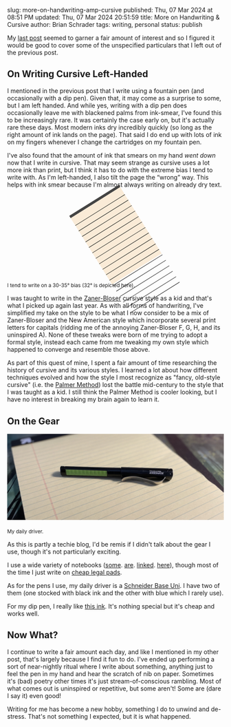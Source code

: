 slug: more-on-handwriting-amp-cursive
published: Thu, 07 Mar 2024 at 08:51 PM
updated: Thu, 07 Mar 2024 20:51:59 
title: More on Handwriting &amp; Cursive
author: Brian Schrader
tags: writing, personal
status: publish

My [last post][1] seemed to garner a fair amount of interest and so I figured it would be good to cover some of the unspecified particulars that I left out of the previous post.

[1]: /archive/on-handwriting-and-switching-to-cursive/


## On Writing Cursive Left-Handed

I mentioned in the previous post that I write using a fountain pen (and occasionally with a dip pen). Given that, it may come as a surprise to some, but I am left handed. And while yes, writing with a dip pen does occasionally leave me with blackened palms from ink-smear, I've found this to be increasingly rare. It was certainly the case early on, but it's actually rare these days. Most modern inks dry incredibly quickly (so long as the right amount of ink lands on the page). That said I do end up with lots of ink on my fingers whenever I change the cartridges on my fountain pen.

I've also found that the amount of ink that smears on my hand *went down* now that I write in cursive. That may seem strange as cursive uses a lot more ink than print, but I think it has to do with the extreme bias I tend to write with. As I'm left-handed, I also tilt the page the <q>wrong</q> way. This helps with ink smear because I'm almost always writing on already dry text.

<div class="image-center">
    <figure title="This figure depicts a piece of legal paper tilted 32 degrees. It may not render correctly outside of a browser because it's just a hacky HTML div.">
        <div style="
            margin-right: auto;
            margin-left: auto;
            padding-top: 0.4rem;
            width: 8.5rem;
            height: 11rem;
            transform: rotate(-32deg);
            background-color: antiquewhite;
            border-top: solid #444 0.4rem;
        ">
            <hr style="color: lightgrey;">
            <hr style="color: lightgrey;">
            <hr style="color: lightgrey;">
            <hr style="color: lightgrey;">
            <hr style="color: lightgrey;">
            <hr style="color: lightgrey;">
            <hr style="color: lightgrey;">
            <hr style="color: lightgrey;">
            <hr style="color: lightgrey;">
            <hr style="color: lightgrey;">
            <hr style="color: lightgrey;">
            <hr style="color: lightgrey;">
            <hr style="color: lightgrey;">
            <hr style="color: lightgrey;">
            <hr style="color: lightgrey;">
            <hr style="color: lightgrey;">
            <hr style="color: lightgrey;">
        </div>
    </figure>
    <figcaption class="text-center">
        <small>I tend to write on a 30-35° bias (32° is depicted here).</small>
    </figcaption>
</div>

I was taught to write in the [Zaner-Bloser][2] cursive style as a kid and that's what I picked up again last year. As with all forms of handwriting, I've simplified my take on the style to be what I now consider to be a mix of Zaner-Bloser and the New American style which incorporate several print letters for capitals (ridding me of the annoying Zaner-Bloser F, G, H, and its uninspired A). None of these tweaks were born of me trying to adopt a formal style, instead each came from me tweaking my own style which happened to converge and resemble those above.

As part of this quest of mine, I spent a fair amount of time researching the history of cursive and its various styles. I learned a lot about how different  techniques evolved and how the style I most recognize as "fancy, old-style cursive" (i.e. the [Palmer Method][3]) lost the battle mid-century to the style that I was taught as a kid. I still think the Palmer Method is cooler looking, but I have no interest in breaking my brain again to learn it.

[2]: https://en.wikipedia.org/wiki/Zaner-Bloser_(teaching_script)
[3]: https://en.wikipedia.org/wiki/Palmer_Method#/media/File:Palmer_Method_sample.jpg


## On the Gear

![Pen and paper on my desk](/images/blog/pen-paper.jpg)
<div class="text-center"><small>
    My daily driver.
</small></div>

As this is partly a techie blog, I'd be remis if I didn't talk about the gear I use, though it's not particularly exciting.

I use a wide variety of notebooks ([some][4]. [are][5]. [linked][6]. [here][7]), though most of the time I just write on [cheap legal pads][8].

As for the pens I use, my daily driver is a [Schneider Base Uni][10]. I have two of them (one stocked with black ink and the other with blue which I rarely use).

For my dip pen, I really like [this ink][8]. It's nothing special but it's cheap and works well.

[4]: https://www.amazon.com/gp/product/B07YLTJHH4/
[5]: https://www.amazon.com/gp/product/B0BLC876QN/
[6]: https://www.amazon.com/gp/product/B0027Z14AG/
[7]: https://www.amazon.com/gp/product/B07PLR8DJZ/


[8]: https://www.amazon.com/gp/product/B004YK4VHA/
[9]: https://www.amazon.com/gp/product/B0C4T4Z24N/
[10]: https://www.amazon.com/Schneider-Fountain-Medium-Barrel-160201/dp/B001B2IFLM?th=1


## Now What?

I continue to write a fair amount each day, and like I mentioned in my other post, that's largely because I find it fun to do. I've ended up performing a sort of near-nightly ritual where I write about something, anything just to feel the pen in my hand and hear the scratch of nib on paper. Sometimes it's (bad) poetry other times it's just stream-of-conscious rambling. Most of what comes out is uninspired or repetitive, but some aren't! Some are (dare I say it) even good!

Writing for me has become a new hobby, something I do to unwind and de-stress. That's not something I expected, but it is what happened.
